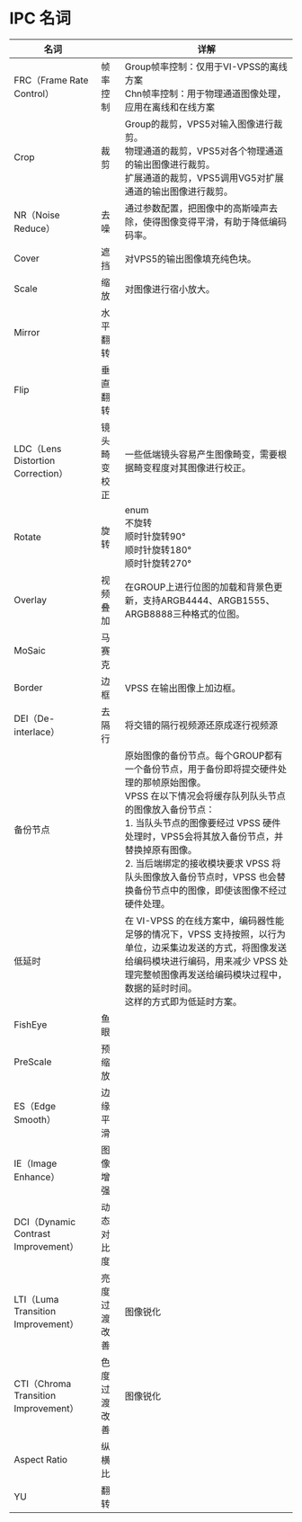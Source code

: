 # IPC 名词

|名词||详解|
|--|--|--|
|FRC（Frame Rate Control）|帧率控制|Group帧率控制：仅用于VI-VPSS的离线方案<br/>Chn帧率控制：用于物理通道图像处理，应用在离线和在线方案|
|Crop|裁剪|Group的裁剪，VPS5对输入图像进行裁剪。<br/>物理通道的裁剪，VPS5对各个物理通道的输出图像进行裁剪。<br/>扩展通道的裁剪，VPS5调用VG5对扩展通道的输出图像进行裁剪。|
|NR（Noise Reduce）|去噪|通过参数配置，把图像中的高斯噪声去除，使得图像变得平滑，有助于降低编码码率。|
|Cover|遮挡|对VPS5的输出图像填充纯色块。|
|Scale|缩放|对图像进行宿小放大。|
|Mirror|水平翻转||
|Flip|垂直翻转||
|LDC（Lens Distortion Correction）|镜头畸变校正|一些低端镜头容易产生图像畸变，需要根据畸变程度对其图像进行校正。|
|Rotate|旋转|enum<br/>不旋转<br/>顺时针旋转90°<br/>顺时针旋转180°<br/>顺时针旋转270°|
|Overlay|视频叠加|在GROUP上进行位图的加载和背景色更新，支持ARGB4444、ARGB1555、ARGB8888三种格式的位图。|
|MoSaic|马赛克||
|Border|边框|VPSS 在输出图像上加边框。|
|DEI（De-interlace）|去隔行|将交错的隔行视频源还原成逐行视频源|
|备份节点||原始图像的备份节点。每个GROUP都有一个备份节点，用于备份即将提交硬件处理的那帧原始图像。<br/>VPSS 在以下情况会将缓存队列队头节点的图像放入备份节点：<br/>1. 当队头节点的图像要经过 VPSS 硬件处理时，VPS5会将其放入备份节点，并替换掉原有图像。<br/>2. 当后端绑定的接收模块要求 VPSS 将队头图像放入备份节点时，VPSS 也会替换备份节点中的图像，即使该图像不经过硬件处理。|
|低延时||在 VI-VPSS 的在线方案中，编码器性能足够的情况下，VPSS 支持按照，以行为单位，边采集边发送的方式，将图像发送给编码模块进行编码，用来减少 VPSS 处理完整帧图像再发送给编码模块过程中，数据的延时时间。<br/>这样的方式即为低延时方案。|
|FishEye|鱼眼||
|PreScale|预缩放||
|ES（Edge Smooth）|边缘平滑||
|IE（Image Enhance）|图像增强||
|DCI（Dynamic Contrast Improvement）|动态对比度||
|LTI（Luma Transition Improvement）|亮度过渡改善|图像锐化|
|CTI（Chroma Transition Improvement）|色度过渡改善|图像锐化|
|Aspect Ratio|纵横比||
|YU|翻转||
